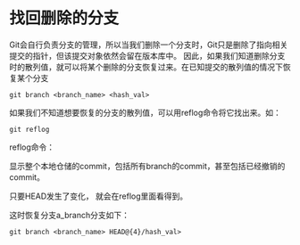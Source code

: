 # 找回删除的分支

Git会自行负责分支的管理，所以当我们删除一个分支时，Git只是删除了指向相关提交的指针，但该提交对象依然会留在版本库中。
因此，如果我们知道删除分支时的散列值，就可以将某个删除的分支恢复过来。在已知提交的散列值的情况下恢复某个分支

```
git branch <branch_name> <hash_val>
```

如果我们不知道想要恢复的分支的散列值，可以用reflog命令将它找出来。如：
```
git reflog
```

reflog命令：

显示整个本地仓储的commit，包括所有branch的commit，甚至包括已经撤销的commit。

只要HEAD发生了变化， 就会在reflog里面看得到。

这时恢复分支a_branch分支如下：

```
git branch <branch_name> HEAD@{4}/hash_val>
```
